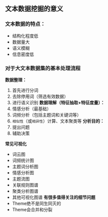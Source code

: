 ## 文本数据挖掘的意义
### 文本数据的特点：
 - 结构化程度低
 - 数据量大
 - 语义模糊
 - 信息密度低
### 对于大文本数据集的基本处理流程
**数据整理：**
 1. 首先进行分词
 2. 去除停用词（筛选有效数据）
 3. 进行语义识别
**数据理解（特征抽取+特征度量）：**
 1. 情感分析（最基础）
 2. 词频分析（包括主题词和关键词等）
 3. `相似性`（或`相异性`）计算、文本聚类等
**分析目的：**
 1. 提出问题
 2. 辅助决策

**常见可视化**  
 - 词云图
 - 词频统计图
 - 主题词分析图
 - 情感分析图
 - 主题流图
 - 关联规则图谱
 - 聚类分析图谱
 - 其他可视化图谱
**有很多值得关注的细节问题**  
 - Theme绝不是同生同灭的
 - Theme会合并和分裂